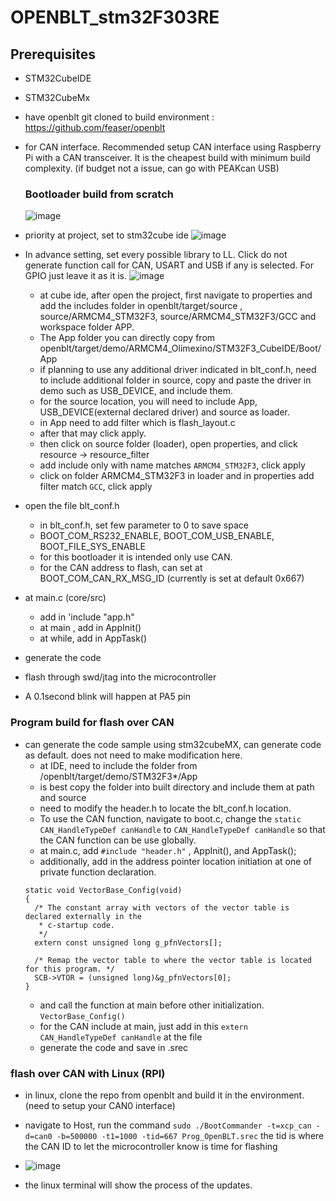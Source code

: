 # OPENBLT_stm32F303RE
## Prerequisites
- STM32CubeIDE
- STM32CubeMx
- have openblt git cloned to build environment : https://github.com/feaser/openblt
- for CAN interface. Recommended setup CAN interface using Raspberry Pi with a CAN transceiver. It is the cheapest build with minimum build complexity. (if budget not a issue, can go with PEAKcan USB)

  ### Bootloader build from scratch
  ![image](https://github.com/user-attachments/assets/e9f71eea-6c29-40f0-97d2-5d70f449a781)
- priority at project, set to stm32cube ide
  ![image](https://github.com/user-attachments/assets/56e41a7c-ef2c-436b-952a-5a29d94b1063)
- In advance setting, set every possible library to LL. Click do not generate function call for CAN, USART and USB if any is selected. For GPIO just leave it as it is.
  ![image](https://github.com/user-attachments/assets/73477a37-d516-4e0d-b051-8860b72bc4b3)
  - at cube ide, after open the project, first navigate to properties and add the includes folder in openblt/target/source , source/ARMCM4_STM32F3, source/ARMCM4_STM32F3/GCC and workspace folder APP.
  - The App folder you can directly copy from openblt/target/demo/ARMCM4_Olimexino/STM32F3_CubeIDE/Boot/App
  - if planning to use any additional driver indicated in blt_conf.h, need to include additional folder in source, copy and paste the driver in demo such as USB_DEVICE, and include them.
  - for the source location, you will need to include App, USB_DEVICE(external declared driver) and source as loader.
  - in App need to add filter which is flash_layout.c
  - after that may click apply.
  - then click on source folder (loader), open properties, and click resource -> resource_filter
  - add include only with name matches ``` ARMCM4_STM32F3 ```, click apply
  - click on folder ARMCM4_STM32F3 in loader and in properties add filter match ```GCC```, click apply
- open the file blt_conf.h
  - in blt_conf.h, set few parameter to 0 to save space
  - BOOT_COM_RS232_ENABLE, BOOT_COM_USB_ENABLE, BOOT_FILE_SYS_ENABLE
  - for this bootloader it is intended only use CAN.
  - for the CAN address to flash, can set at BOOT_COM_CAN_RX_MSG_ID (currently is set at default 0x667)
- at main.c (core/src)
  - add in 'include "app.h"
  - at main , add in AppInit()
  - at while, add in AppTask()
- generate the code
- flash through swd/jtag into the microcontroller
- A 0.1second blink will happen at PA5 pin

 ### Program build for flash over CAN
 - can generate the code sample using stm32cubeMX, can generate code as default. does not need to make modification here.
   - at IDE, need to include the folder from /openblt/target/demo/STM32F3*/App
   - is best copy the folder into built directory and include them at path and source
   - need to modify the header.h to locate the blt_conf.h location.
   - To use the CAN function, navigate to boot.c, change the ```static CAN_HandleTypeDef canHandle``` to ```CAN_HandleTypeDef canHandle``` so that the CAN function can be use globally.
   - at main.c,  add ```#include "header.h"``` , AppInit(), and AppTask();
   - additionally, add in the address pointer location initiation at one of private function declaration.
   ```
   static void VectorBase_Config(void)
   {
     /* The constant array with vectors of the vector table is declared externally in the
      * c-startup code.
      */
     extern const unsigned long g_pfnVectors[];

     /* Remap the vector table to where the vector table is located for this program. */
     SCB->VTOR = (unsigned long)&g_pfnVectors[0];
   }
   ```
   - and call the function at main before other initialization. ``` VectorBase_Config() ```
   - for the CAN include at main, just add in this ``` extern CAN_HandleTypeDef canHandle ``` at the file
   - generate the code and save in .srec
  ### flash over CAN with Linux (RPI)
  - in linux, clone the repo from openblt and build it in the environment. (need to setup your CAN0 interface)
  - navigate to Host, run the command ``` sudo ./BootCommander -t=xcp_can -d=can0 -b=500000 -t1=1000 -tid=667 Prog_OpenBLT.srec ``` the tid is where the CAN ID to let the microcontroller know is time for flashing
  - ![image](https://github.com/user-attachments/assets/5153ea51-1ff9-4c60-81ad-31d7f31a9d85)

  - the linux terminal will show the process of the updates.
    

